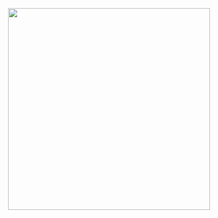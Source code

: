 

<p  align="center"><img height="400" src = "https://media.giphy.com/media/S5cNJUokTaBmdtBYe3/giphy.gif"></p>
<!--
**sanchitvj/sanchitvj** is a ✨ _special_ ✨ repository because its `README.md` (this file) appears on your GitHub profile.

Here are some ideas to get you started:

- 🔭 I’m currently working on ...
- 🌱 I’m currently learning ...
- 👯 I’m looking to collaborate on ...
- 🤔 I’m looking for help with ...
- 💬 Ask me about ...
- 📫 How to reach me: ...
- 😄 Pronouns: ...
- ⚡ Fun fact: ...
-->
